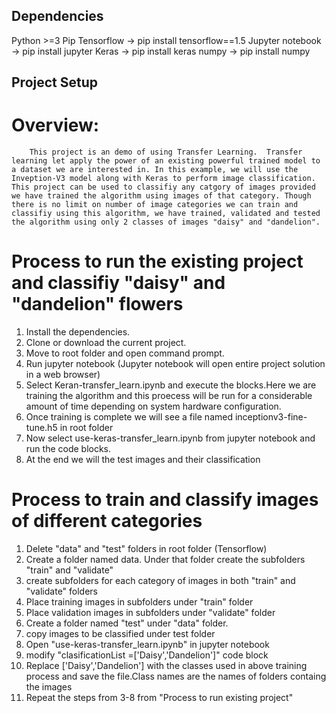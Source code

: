 ## Dependencies
 Python >=3
 Pip
 Tensorflow -> pip install tensorflow==1.5
 Jupyter notebook -> pip install jupyter
 Keras -> pip install keras
 numpy -> pip install numpy

## Project Setup

 # Overview:
        This project is an demo of using Transfer Learning.  Transfer learning let apply the power of an existing powerful trained model to a dataset we are interested in. In this example, we will use the Inveption-V3 model along with Keras to perform image classification. This project can be used to classifiy any catgory of images provided we have trained the algorithm using images of that category. Though there is no limit on number of image categories we can train and classifiy using this algorithm, we have trained, validated and tested the algorithm using only 2 classes of images "daisy" and "dandelion".

# Process to run the existing project and classifiy "daisy" and "dandelion" flowers
 1. Install the dependencies.
 2. Clone or download the current project.
 3. Move to root folder and open command prompt.
 4. Run jupyter notebook (Jupyter notebook will open entire project solution in a web browser)
 5. Select Keran-transfer_learn.ipynb and execute the blocks.Here we are training the algorithm and this proecess will be run for a considerable amount of time depending on system hardware configuration.
 6. Once training is complete we will see a file named inceptionv3-fine-tune.h5 in root folder
 7. Now select use-keras-transfer_learn.ipynb from jupyter notebook and run the code blocks.
 8. At the end we will the test images and their classification

# Process to train and classify images of different categories
  1. Delete "data" and "test" folders in root folder (Tensorflow)
  2. Create a folder named data.  Under that folder create the subfolders "train" and "validate" 
  3. create subfolders for each category of images in both "train" and "validate" folders
  4. Place training images in subfolders under "train" folder
  5. Place validation images in subfolders under "validate" folder
  6. Create a folder named "test" under "data" folder.
  7. copy images to be classified under test folder
  8. Open "use-keras-transfer_learn.ipynb" in jupyter notebook
  9. modify "clasificationList =['Daisy','Dandelion']" code block
  10. Replace ['Daisy','Dandelion'] with the classes used in above training process and save the file.Class names are the names of    folders containg the images
   11. Repeat the steps from 3-8 from "Process to run existing project"
